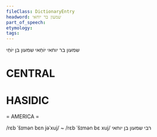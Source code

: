 ```yaml
---
fileClass: DictionaryEntry
headword: שמעון בר יוחאי
part_of_speech: 
etymology: 
tags: 
---
```


שמעון בר יוחאי
יוֹחַאי
שמעון בן יוֹחַי

CENTRAL
========

HASIDIC
=======
= AMERICA = 

/rɛb ˈšɪmən bɛn jəˈxuj/ ~ /rɛb ˈšɪmən bɛ xuj/ רבי שמעון בן יוחאי